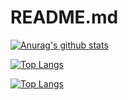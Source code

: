 # README.md


[![Anurag's github stats](https://github-readme-stats.vercel.app/api?username=iamrubayet)](https://github.com/anuraghazra/github-readme-stats)

[![Top Langs](https://github-readme-stats.vercel.app/api/top-langs/?username=iamrubayet&langs_count=15)](https://github.com/anuraghazra/github-readme-stats)

[![Top Langs](https://github-readme-stats.vercel.app/api/top-langs/?username=anuraghazra&hide=css,html)](https://github.com/anuraghazra/github-readme-stats)




